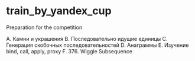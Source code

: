 # train_by_yandex_cup
Preparation for the competition

A. Камни и украшения
B. Последовательно идущие единицы
C. Генерация скобочных последовательностей
D. Анаграммы
E. Изучение bind, call, apply, proxy
F. 376. Wiggle Subsequence
